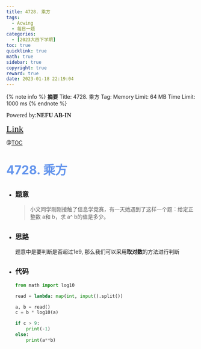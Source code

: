 ```yaml
---
title: 4728. 乘方
tags:
  - Acwing
  - 每日一题
categories:
  - [2023大四下学期]
toc: true
quicklink: true
math: true
sidebar: true
copyright: true
reward: true
date: 2023-01-18 22:19:04
---
```



{% note info %}
**摘要**
Title: 4728. 乘方
Tag: 
Memory Limit: 64 MB
Time Limit: 1000 ms
{% endnote %}
<!-- more -->

<font size=3 face=楷体>Powered by:**NEFU AB-IN**</font>

<font color=#FFA500 size=5 face=楷体>[Link](https://www.acwing.com/problem/content/description/4731/)</font>

@[TOC](文章目录)

# <font color=#6495ED size=6>4728. 乘方</font>

* ## <font size=4 face=粗体>题意</font>

  >小文同学刚刚接触了信息学竞赛，有一天她遇到了这样一个题：给定正整数 a和 b，求 a^ b的值是多少。

* ## <font size=4 face=粗体>思路</font>

  题意中是要判断是否超过1e9, 那么我们可以采用**取对数**的方法进行判断

* ## <font size=4 face=粗体>代码</font>

  ```python
  from math import log10

  read = lambda: map(int, input().split())

  a, b = read()
  c = b * log10(a)

  if c > 9:
      print(-1)
  else:
      print(a**b)
  ```